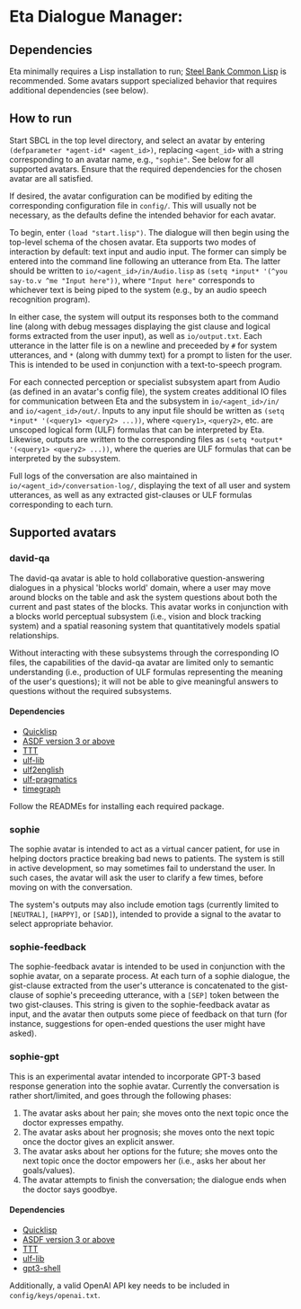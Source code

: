 
# Eta Dialogue Manager:

## Dependencies

Eta minimally requires a Lisp installation to run; [Steel Bank Common Lisp](http://www.sbcl.org) is recommended. Some avatars support specialized behavior that requires additional dependencies (see below). 

## How to run

Start SBCL in the top level directory, and select an avatar by entering `(defparameter *agent-id* <agent_id>)`, replacing
`<agent_id>` with a string corresponding to an avatar name, e.g., `"sophie"`. See below for all supported avatars. Ensure
that the required dependencies for the chosen avatar are all satisfied.

If desired, the avatar configuration can be modified by editing the corresponding configuration file in `config/`. This will
usually not be necessary, as the defaults define the intended behavior for each avatar.

To begin, enter `(load "start.lisp")`. The dialogue will then begin using the top-level schema of the chosen avatar. Eta
supports two modes of interaction by default: text input and audio input. The former can simply be entered into the command
line following an utterance from Eta. The latter should be written to `io/<agent_id>/in/Audio.lisp` as
`(setq *input* '(^you say-to.v ^me "Input here"))`, where `"Input here"` corresponds to whichever text is being piped to the system
(e.g., by an audio speech recognition program).

In either case, the system will output its responses both to the command line (along with debug messages displaying the
gist clause and logical forms extracted from the user input), as well as `io/output.txt`. Each utterance in the
latter file is on a newline and preceeded by `#` for system utterances, and `*` (along with dummy text) for a prompt
to listen for the user. This is intended to be used in conjunction with a text-to-speech program.

For each connected perception or specialist subsystem apart from Audio (as defined in an avatar's config file), the system
creates additional IO files for communication between Eta and the subsystem in `io/<agent_id>/in/` and `io/<agent_id>/out/`.
Inputs to any input file should be written as `(setq *input* '(<query1> <query2> ...))`, where `<query1>`, `<query2>`, etc.
are unscoped logical form (ULF) formulas that can be interpreted by Eta. Likewise, outputs are written to the corresponding
files as `(setq *output* '(<query1> <query2> ...))`, where the queries are ULF formulas that can be interpreted by the subsystem.

Full logs of the conversation are also maintained in `io/<agent_id>/conversation-log/`, displaying the text of all user and
system utterances, as well as any extracted gist-clauses or ULF formulas corresponding to each turn.

## Supported avatars

### david-qa

The david-qa avatar is able to hold collaborative question-answering dialogues in a physical 'blocks world' domain, where a user
may move around blocks on the table and ask the system questions about both the current and past states of the blocks. This avatar works in conjunction with a blocks world perceptual subsystem (i.e., vision and block tracking system) and a spatial reasoning system
that quantitatively models spatial relationships.

Without interacting with these subsystems through the corresponding IO files, the
capabilities of the david-qa avatar are limited only to semantic understanding (i.e., production of ULF formulas representing the
meaning of the user's questions); it will not be able to give meaningful answers to questions without the required subsystems.

<!-- TODO: give more detail on the specific queries that are supported in inputs/outputs -->

#### Dependencies

* [Quicklisp](https://www.quicklisp.org/beta/)
* [ASDF version 3 or above](https://asdf.common-lisp.dev/archives/asdf.lisp)
* [TTT](https://github.com/genelkim/ttt)
* [ulf-lib](https://github.com/genelkim/ulf-lib)
* [ulf2english](https://github.com/genelkim/ulf2english)
* [ulf-pragmatics](https://github.com/genelkim/ulf-pragmatics)
* [timegraph](https://github.com/bkane2/timegraph)

Follow the READMEs for installing each required package.

### sophie

The sophie avatar is intended to act as a virtual cancer patient, for use in helping doctors practice breaking bad news to
patients. The system is still in active development, so may sometimes fail to understand the user. In such cases, the avatar will
ask the user to clarify a few times, before moving on with the conversation.

The system's outputs may also include emotion tags (currently limited to `[NEUTRAL]`, `[HAPPY]`, or `[SAD]`), intended to provide a
signal to the avatar to select appropriate behavior.

### sophie-feedback

The sophie-feedback avatar is intended to be used in conjunction with the sophie avatar, on a separate process. At each turn of a sophie dialogue, the gist-clause extracted from the user's utterance is concatenated to the gist-clause of sophie's preceeding utterance, with a `[SEP]` token between the two gist-clauses. This string is given to the sophie-feedback avatar as input, and the
avatar then outputs some piece of feedback on that turn (for instance, suggestions for open-ended questions the user might have asked).

### sophie-gpt

This is an experimental avatar intended to incorporate GPT-3 based response generation into the sophie avatar. Currently the conversation is rather short/limited, and goes through the following phases:

1. The avatar asks about her pain; she moves onto the next topic once the doctor expresses empathy.
2. The avatar asks about her prognosis; she moves onto the next topic once the doctor gives an explicit answer.
3. The avatar asks about her options for the future; she moves onto the next topic once the doctor empowers her (i.e., asks her about her goals/values).
4. The avatar attempts to finish the conversation; the dialogue ends when the doctor says goodbye.

#### Dependencies

* [Quicklisp](https://www.quicklisp.org/beta/)
* [ASDF version 3 or above](https://asdf.common-lisp.dev/archives/asdf.lisp)
* [TTT](https://github.com/genelkim/ttt)
* [ulf-lib](https://github.com/genelkim/ulf-lib)
* [gpt3-shell](https://github.com/bkane2/gpt3-shell)

Additionally, a valid OpenAI API key needs to be included in `config/keys/openai.txt`.